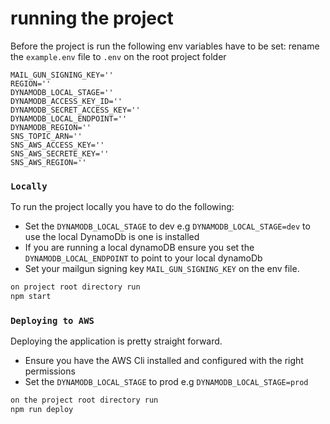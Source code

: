 # running the project

Before the project is run the following env variables have to be set:
rename the `example.env` file to `.env` on the root project folder

```
MAIL_GUN_SIGNING_KEY=''
REGION=''
DYNAMODB_LOCAL_STAGE=''
DYNAMODB_ACCESS_KEY_ID=''
DYNAMODB_SECRET_ACCESS_KEY=''
DYNAMODB_LOCAL_ENDPOINT=''
DYNAMODB_REGION=''
SNS_TOPIC_ARN=''
SNS_AWS_ACCESS_KEY=''
SNS_AWS_SECRETE_KEY=''
SNS_AWS_REGION=''
```

### `Locally`

To run the project locally you have to do the following:

- Set the `DYNAMODB_LOCAL_STAGE` to dev e.g `DYNAMODB_LOCAL_STAGE=dev` to use the local DynamoDb is one is installed
- If you are running a local dynamoDB ensure you set the `DYNAMODB_LOCAL_ENDPOINT` to point to your local dynamoDb
- Set your mailgun signing key `MAIL_GUN_SIGNING_KEY` on the env file.

```sh
on project root directory run
npm start
```

### `Deploying to AWS`

Deploying the application is pretty straight forward.

- Ensure you have the AWS Cli installed and configured with the right permissions
- Set the `DYNAMODB_LOCAL_STAGE` to prod e.g `DYNAMODB_LOCAL_STAGE=prod`

```sh
on the project root directory run
npm run deploy
```
